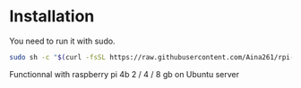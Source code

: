 # Installation

You need to run it with sudo.
```sh
sudo sh -c "$(curl -fsSL https://raw.githubusercontent.com/Aina261/rpi-screen/main/install.sh)"
```

Functionnal with raspberry pi 4b 2 / 4 / 8 gb on Ubuntu server
